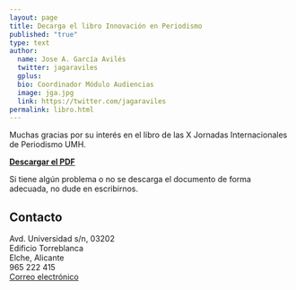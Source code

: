 ```yaml
---
layout: page
title: Decarga el libro Innovación en Periodismo
published: "true"
type: text
author:
  name: Jose A. García Avilés
  twitter: jagaraviles
  gplus:  
  bio: Coordinador Módulo Audiencias
  image: jga.jpg
  link: https://twitter.com/jagaraviles
permalink: libro.html
---
```

Muchas gracias por su interés en el libro de las X Jornadas Internacionales de Periodismo UMH.

[**Descargar el PDF**](https://dl.dropboxusercontent.com/u/3578704/Libro%20Innovar%20en%20Periodismo.pdf) 

Si tiene algún problema o no se descarga el documento de forma adecuada, no dude en escribirnos.

## Contacto

Avd. Universidad s/n, 03202  
Edificio Torreblanca  
Elche, Alicante  
965 222 415  
[Correo electrónico](mailto:mip@umh.es)